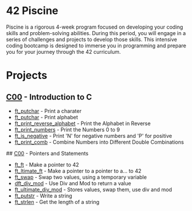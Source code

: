 # 42 Piscine
Piscine is a rigorous 4-week program focused on developing your coding skills and problem-solving abilities. During this period, you will engage in a series of challenges and projects to develop those skills.
This intensive coding bootcamp is designed to immerse you in programming and prepare you for your journey through the 42 curriculum.

# Projects
## <a href="https://github.com/CatAraujoo/42_Piscine/tree/b788f298df158b40f1fb4608d4fef24cb70c02f2/C00">C00</a> - Introduction to C

<ul>
  <li> <a href="https://github.com/CatAraujoo/42_Piscine/blob/0da32d0051f8970e165d0f8d05efa0ff974e26b4/C00/ex00/ft_putchar.c">ft_putchar</a> - Print a charater </li>
  <li> <a href="https://github.com/CatAraujoo/42_Piscine/blob/0da32d0051f8970e165d0f8d05efa0ff974e26b4/C00/ex01/ft_print_alphabet.c">ft_putchar</a> - Print alphabet </li>
  <li> <a href="https://github.com/CatAraujoo/42_Piscine/blob/0da32d0051f8970e165d0f8d05efa0ff974e26b4/C00/ex02/ft_print_reverse_alphabet.c">ft_print_reverse_alphabet</a> - Print the Alphabet in Reverse
 <li> <a href="https://github.com/CatAraujoo/42_Piscine/blob/0da32d0051f8970e165d0f8d05efa0ff974e26b4/C00/ex03/ft_print_numbers.c">ft_print_numbers</a> - Print the Numbers 0 to 9 </li>
<li> <a href="https://github.com/CatAraujoo/42_Piscine/blob/0da32d0051f8970e165d0f8d05efa0ff974e26b4/C00/ex04/ft_is_negative.c">ft_is_negative</a> - Print 'N' for negative numbers and 'P' for positive </li>
<li> <a href="https://github.com/CatAraujoo/42_Piscine/blob/0da32d0051f8970e165d0f8d05efa0ff974e26b4/C00/ex05/ft_print_comb.c">ft_print_comb</a> - Combine Numbers into Different Double Combinations </li>
</ul>
## <a href="https://github.com/CatAraujoo/42_Piscine/tree/b788f298df158b40f1fb4608d4fef24cb70c02f2/C00">C00</a> - Pointers and Statements
<ul>
  <li><a href="https://github.com/CatAraujoo/42_Piscine/blob/8889ea3fe7c5a30982704c464fb420500d2a32ba/C01/ex00/ft_ft.c">ft_ft</a> - Make a pointer to 42</li>
  <li><a href="https://github.com/CatAraujoo/42_Piscine/blob/8889ea3fe7c5a30982704c464fb420500d2a32ba/C01/ex01/ft_ultimate_ft.c">ft_ltimate_ft</a> - Make a pointer to a pointer to a... to 42</li>
  <li><a href="https://github.com/CatAraujoo/42_Piscine/blob/8889ea3fe7c5a30982704c464fb420500d2a32ba/C01/ex02/ft_swap.c">ft_swap</a> - Swap two values, using a temporary variable</li>
  <li><a href="https://github.com/CatAraujoo/42_Piscine/blob/8889ea3fe7c5a30982704c464fb420500d2a32ba/C01/ex03/ft_div_mod.c">dft_div_mod</a> - Use Div and Mod to return a value</li>
  <li><a href="https://github.com/CatAraujoo/42_Piscine/blob/8889ea3fe7c5a30982704c464fb420500d2a32ba/C01/ex04/ft_ultimate_div_mod.c">ft_ultimate_div_mod</a> - Stores values, swap them, use div and mod</li>
  <li><a href="https://github.com/CatAraujoo/42_Piscine/blob/8889ea3fe7c5a30982704c464fb420500d2a32ba/C01/ex05/ft_putstr.c">ft_putstr</a> - Write a string</li>
  <li><a href="https://github.com/CatAraujoo/42_Piscine/blob/8889ea3fe7c5a30982704c464fb420500d2a32ba/C01/ex06/ft_strlen.c">ft_strlen</a> - Get the length of a string</li>
</ul>
